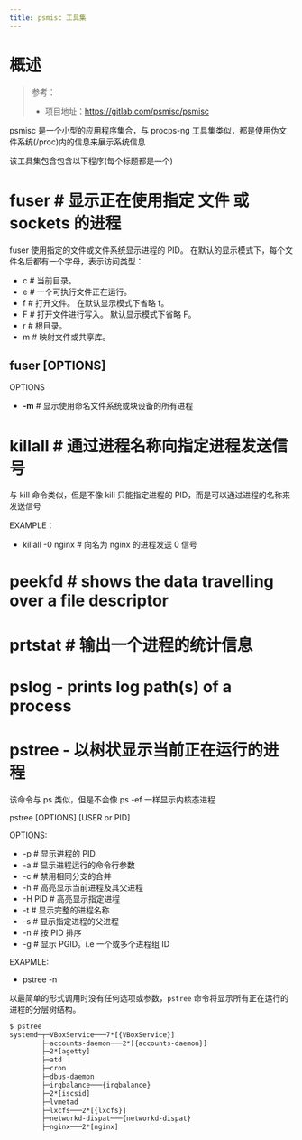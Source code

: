 ```yaml
---
title: psmisc 工具集
---
```


# 概述

> 参考：
> - 项目地址：<https://gitlab.com/psmisc/psmisc>

psmisc 是一个小型的应用程序集合，与 procps-ng 工具集类似，都是使用伪文件系统(/proc)内的信息来展示系统信息

该工具集包含包含以下程序(每个标题都是一个)

# fuser # 显示正在使用指定 文件 或 sockets 的进程

fuser 使用指定的文件或文件系统显示进程的 PID。 在默认的显示模式下，每个文件名后都有一个字母，表示访问类型：

- c # 当前目录。
- e # 一个可执行文件正在运行。
- f # 打开文件。 在默认显示模式下省略 f。
- F # 打开文件进行写入。 默认显示模式下省略 F。
- r # 根目录。
- m # 映射文件或共享库。

## fuser \[OPTIONS]

OPTIONS

- **-m** # 显示使用命名文件系统或块设备的所有进程

# killall # 通过进程名称向指定进程发送信号

与 kill 命令类似，但是不像 kill 只能指定进程的 PID，而是可以通过进程的名称来发送信号

EXAMPLE：

- killall -0 nginx # 向名为 nginx 的进程发送 0 信号

# peekfd # shows the data travelling over a file descriptor

# prtstat # 输出一个进程的统计信息

# pslog - prints log path(s) of a process

# pstree - 以树状显示当前正在运行的进程

该命令与 ps 类似，但是不会像 ps -ef 一样显示内核态进程

pstree \[OPTIONS] \[USER or PID]

OPTIONS:

- -p # 显示进程的 PID
- -a # 显示进程运行的命令行参数
- -c # 禁用相同分支的合并
- -h # 高亮显示当前进程及其父进程
- -H PID # 高亮显示指定进程
- -t # 显示完整的进程名称
- -s # 显示指定进程的父进程
- -n # 按 PID 排序
- -g # 显示 PGID。i.e 一个或多个进程组 ID

EXAPMLE:

- pstree -n

以最简单的形式调用时没有任何选项或参数，`pstree` 命令将显示所有正在运行的进程的分层树结构。

```bash
$ pstree
systemd─┬─VBoxService───7*[{VBoxService}]
		├─accounts-daemon───2*[{accounts-daemon}]
		├─2*[agetty]
		├─atd
		├─cron
		├─dbus-daemon
		├─irqbalance───{irqbalance}
		├─2*[iscsid]
		├─lvmetad
		├─lxcfs───2*[{lxcfs}]
		├─networkd-dispat───{networkd-dispat}
		├─nginx───2*[nginx]
```
